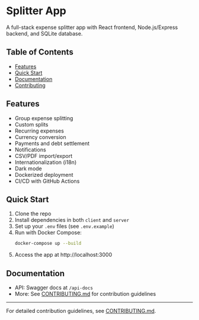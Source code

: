 # Splitter App

A full-stack expense splitter app with React frontend, Node.js/Express backend, and SQLite database.

## Table of Contents
- [Features](#features)
- [Quick Start](#quick-start)
- [Documentation](#documentation)
- [Contributing](#contributing)

## Features
- Group expense splitting
- Custom splits
- Recurring expenses
- Currency conversion
- Payments and debt settlement
- Notifications
- CSV/PDF import/export
- Internationalization (i18n)
- Dark mode
- Dockerized deployment
- CI/CD with GitHub Actions

## Quick Start

1. Clone the repo
2. Install dependencies in both `client` and `server`
3. Set up your `.env` files (see `.env.example`)
4. Run with Docker Compose:
   ```sh
   docker-compose up --build
   ```
5. Access the app at http://localhost:3000

## Documentation
- API: Swagger docs at `/api-docs`
- More: See [CONTRIBUTING.md](CONTRIBUTING.md) for contribution guidelines

---

For detailed contribution guidelines, see [CONTRIBUTING.md](CONTRIBUTING.md). 